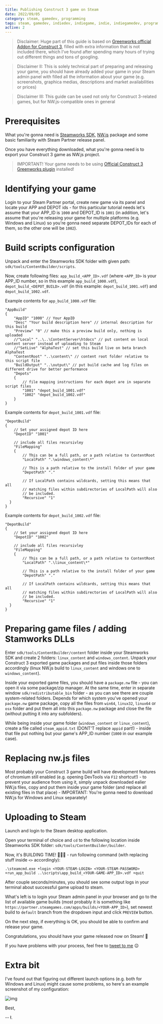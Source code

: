 ```yaml
---
title: Publishing Construct 3 game on Steam
date: 2022/09/05
category: steam, gamedev, programming
tags: steam, gamedev, indiedev, indiegame, indie, indiegamedev, programming, construct, construct3
active: 2
---
```


> Disclaimer: Huge part of this guide is based on [Greenworks official Addon for Construct 3](https://www.construct.net/en/make-games/addons/84/greenworks/documentation), filled with extra information that is not included there, which I've found after spending many hours of trying out different things and tons of googling.

> Disclaimer II: This is solely technical part of preparing and releasing your game, you should have already added your game in your Steam admin panel with filled all the information about your game (e.g. screenshots, graphica medias, descriptions and market availabilities or prices)

> Disclaimer III: This guide can be used not only for Construct 3-related games, but for NW.js-compatible ones in general

# Prerequisites

What you're gonna need is [Steamworks SDK](https://partner.steamgames.com/doc/sdk), [NW.js](https://nwjs.io/) package and some basic familiarity with Steam Partner release panel.

Once you have everything downloaded, what you're gonna need is to export your Construct 3 game as NW.js project.

> IMPORTANT! Your game needs to be using [Official Construct 3 Greenworks plugin](https://www.construct.net/en/make-games/addons/84/greenworks) installed!

# Identifying your game

Login to your Steam Partner portal, create new game via its panel and locate your APP and DEPOT ids - for this particular tutorial needs let's assume that your APP_ID is `1000` and DEPOT_ID is `1001` (in addition, let's assume that you're releasing your game for multiple platforms (e.g. Windows and Linux) so you're gonna need separate DEPOT_IDs for each of them, so the other one will be `1002`).

# Build scripts configuration

Unpack and enter the Steamworks SDK folder with given path: `sdk/tools/ContentBuilder/scripts`.

Now, create following files: `app_build_<APP_ID>.vdf` (where `<APP_ID>` is your APP_ID number, so in this example `app_build_1000.vdf`), `depot_build_<DEPOT_BUILD>.vdf` (in this example: `depot_build_1001.vdf`) and `depot_build_1002.vdf`.

Example contents for `app_build_1000.vdf` file:

```
"AppBuild"
{
	"AppID" "1000" // Your AppID
	"Desc" "Your build description here" // internal description for this build
	"Preview" "0" // make this a preview build only, nothing is uploaded
	//"Local" "..\..\ContentServer\htdocs" // put content on local content server instead of uploading to Steam
	//"SetLive" "AlphaTest" // set this build live on beta branch AlphaTest
	"ContentRoot" "..\content\" // content root folder relative to this script file
	"BuildOutput" "..\output\" // put build cache and log files on different drive for better performance
	"Depots"
	{
		// file mapping instructions for each depot are in separate script files
		"1001" "depot_build_1001.vdf"
		"1002" "depot_build_1002.vdf"
	}
}
```

Example contents for `depot_build_1001.vdf` file:

```
"DepotBuild"
{
	// Set your assigned depot ID here
	"DepotID" "1001"

	// include all files recursivley
	"FileMapping"
	{
		// This can be a full path, or a path relative to ContentRoot
		"LocalPath" ".\windows_content\*"

		// This is a path relative to the install folder of your game
		"DepotPath" "."

		// If LocalPath contains wildcards, setting this means that all
		// matching files within subdirectories of LocalPath will also
		// be included.
		"Recursive" "1"
  }
}
```

Example contents for `depot_build_1002.vdf` file:

```
"DepotBuild"
{
	// Set your assigned depot ID here
	"DepotID" "1002"

	// include all files recursivley
	"FileMapping"
	{
		// This can be a full path, or a path relative to ContentRoot
		"LocalPath" ".\linux_content\*"

		// This is a path relative to the install folder of your game
		"DepotPath" "."

		// If LocalPath contains wildcards, setting this means that all
		// matching files within subdirectories of LocalPath will also
		// be included.
		"Recursive" "1"
  }
}
```

# Preparing game files / adding Stamworks DLLs

Enter `sdk/tools/ContentBuilder/content` folder inside your Steamworks SDK and create 2 folders: `linux_content` and `windows_content`. Unpack your Construct 3 exported game packages and put files inside those folders accordingly (linux NW.js build to `linux_content` and windows one to `windows_content`).

Inside your exported game files, you should have a `package.nw` file - you can open it via some package/zip manager. At the same time, enter in separate window `sdk/redistributable_bin` folder - as you can see there are couple system-related folders. Depends for which system you've opened your `package.nw` game package, copy all the files from `win64`, `linux32`, `linux64` or `osx` folder and put them all into this `package.nw` package and close the file (without putting it into any subfolders).

While being inside your game folder (`windows_content` or `linux_content`), create a file called `steam_appid.txt` (DONT'T replace `appid` part!) - inside that file put nothing but your game's APP_ID number (`1000` in our example case).

# Replacing nw.js files

Most probably your Construct 3 game build will have development features of chromium still enabled (e.g. opening DevTools via `F12` shortcut!) - to prevent your audience from using it, simply unpack downloaded ealier NW.js files, copy and put them inside your game folder (and replace all existing files in that place) - IMPORTANT: You're gonna need to download NW.js for Windows and Linux separately!

# Uploading to Steam

Launch and login to the Steam desktop application.

Open your terminal of choice and `cd` to the following location inside Steamworks SDK folder: `sdk/tools/ContentBuilder/builder`.

Now, it's BUILDING TIME! 🥷🔥😅 - run following command (with replacing stuff inside `<>` accordingly):

```
.\steamcmd.exe +login <YOUR-STEAM-LOGIN> <YOUR-STEAM-PASSWORD> +run_app_build ..\scripts\app_build_<YOUR-GAME-APP_ID>.vdf +quit
```

After couple seconds/minutes, you should see some output logs in your terminal about successful game upload to steam.

What's left is to login your Steam admin panel in your browser and go to the list of available game builds (most probably it is something like `https://partner.steamgames.com/apps/builds/<YOUR-APP_ID>`), set newest build to `default` branch from the dropdown input and click `PREVIEW` button.

On the next step, if everything is OK, you should be able to confirm and release your game.

Congratulations, you should have your game released now on Steam! 🙂

If you have problems with your process, feel free to [tweet to me](https://twitter.com/lukaszkups) 😉

# Extra bit

I've found out that figuring out different launch options (e.g. both for Windows and Linux) might cause some problems, so here's an example screenshot of my configuration:

![img](/static/steam-guide-1.jpg)

Best,

-- ł.
